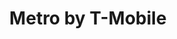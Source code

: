 ---
title: "Metro by T-Mobile"
url: /fresno/metro-by-t-mobile-west-shaw-avenue/
shop: mobile phone
---